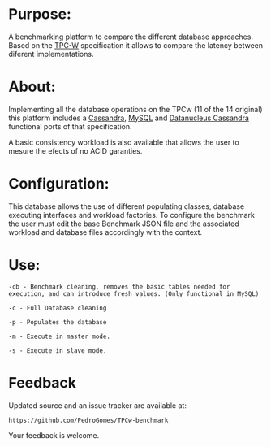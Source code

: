# Purpose:A benchmarking platform to compare the different database approaches. Based on the <a href="http://www.tpc.org/tpcw/">TPC-W</a> specification it allows to compare the latency between diferent implementations. # About: Implementing all the database operations on the TPCw (11 of the 14 original) this platform includes a <a href="http://cassandra.apache.org/">Cassandra</a>, <a href="http://www.mysql.com/">MySQL</a> and <a href="https://github.com/PedroGomes/TPCw-benchmark">Datanucleus Cassandra</a> functional ports of that specification. 

A basic consistency workload is also available that allows the user to mesure the efects of no ACID garanties.   
# Configuration: This database allows the use of different populating classes, database executing interfaces and workload factories. To configure the benchmark the user must edit the base Benchmark JSON file and the associated workload and database files accordingly with the context.  # Use:	-cb - Benchmark cleaning, removes the basic tables needed for execution, and can introduce fresh values. (Only functional in MySQL)		-c - Full Database cleaning	-p - Populates the database		-m - Execute in master mode.		-s - Execute in slave mode. # FeedbackUpdated source and an issue tracker are available at:	    https://github.com/PedroGomes/TPCw-benchmarkYour feedback is welcome.



